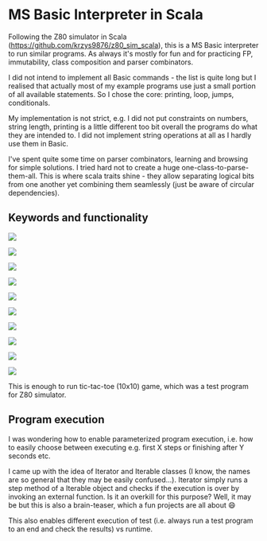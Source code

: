 # MS Basic Interpreter in Scala #

Following the Z80 simulator in Scala (https://github.com/krzys9876/z80_sim_scala), this is 
a MS Basic interpreter to run similar programs. As always it's mostly for fun and for practicing 
FP, immutability, class composition and parser combinators.

I did not intend to implement all Basic commands - the list is quite long but I realised that
actually most of my example programs use just a small portion of all available statements. 
So I chose the core: printing, loop, jumps, conditionals.

My implementation is not strict, e.g. I did not put constraints on numbers, string length, 
printing is a little different too bit overall the programs do what they are intended to.
I did not implement string operations at all as I hardly use them in Basic.

I've spent quite some time on parser combinators, learning and browsing for simple solutions.
I tried hard not to create a huge one-class-to-parse-them-all. This is where scala traits shine - 
they allow separating logical bits from one another yet combining them seamlessly (just be aware of
circular dependencies).

## Keywords and functionality

<img src="https://img.shields.io/badge/PRINT-Done-green.svg"/></a>

<img src="https://img.shields.io/badge/FOR / NEXT-Done-green.svg"/></a>

<img src="https://img.shields.io/badge/IF-Done-green.svg"/></a>

<img src="https://img.shields.io/badge/GOTO-Done-green.svg"/></a>

<img src="https://img.shields.io/badge/GOSUB / RETURN-Done-green.svg"/></a>

<img src="https://img.shields.io/badge/Numeric Expressions-Done-green.svg"/></a>

<img src="https://img.shields.io/badge/Text expressions-Partially done-lightgray.svg"/></a>

<img src="https://img.shields.io/badge/DIM / Arrays-Done-green.svg"/></a>

<img src="https://img.shields.io/badge/DATA / READ-Done-green.svg"/></a>

<img src="https://img.shields.io/badge/STOP-Done-green.svg"/></a>

This is enough to run tic-tac-toe (10x10) game, which was a test program for Z80 simulator. 

## Program execution ##

I was wondering how to enable parameterized program execution, i.e. how to easily choose between 
executing e.g. first X steps or finishing after Y seconds etc. 

I came up with the idea of Iterator and Iterable classes (I know, the names are so general that they may be 
easily confused...). Iterator simply runs a step method of a Iterable object and checks if the execution is over
by invoking an external function. Is it an overkill for this purpose? Well, it may be but this is 
also a brain-teaser, which a fun projects are all about :smile:

This also enables different execution of test (i.e. always run a test program to an end and check the results)
vs runtime.
